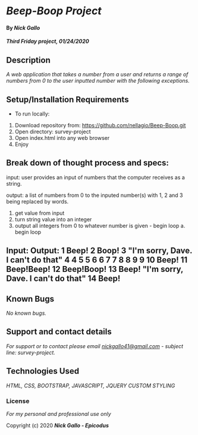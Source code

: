 # _Beep-Boop Project_

#### By _**Nick Gallo**_

#### _Third Friday project, 01/24/2020_

## Description

_A web application that takes a number from a user and returns a range of numbers from 0 to the user inputted number with the following exceptions._

## Setup/Installation Requirements

* To run locally:
1. Download repository from: https://github.com/nellagio/Beep-Boop.git
2. Open directory: survey-project
3. Open index.html into any web browser
4. Enjoy

## Break down of thought process and specs:

input: user provides an input of numbers that the computer receives as a string.

output: a list of numbers from 0 to the inputed number(s) with 1, 2 and 3 being replaced by words.

1. get value from input
2. turn string value into an integer
3. output all integers from 0 to whatever number is given - begin loop
  a. begin loop

Input:     Output:
1           Beep!
2           Boop!
3            "I'm sorry, Dave. I can't do that"
4            4
5            5
6            6 
7            7
8            8
9            9
10         Beep!
11         Beep!Beep!
12         Beep!Boop! 
13         Beep! "I'm sorry, Dave. I can't do that"
14         Beep! 
--        



## Known Bugs

_No known bugs._

## Support and contact details

_For support or to contact please email nickgallo41@gmail.com - subject line: survey-project._

## Technologies Used

_HTML, CSS, BOOTSTRAP, JAVASCRIPT, JQUERY CUSTOM STYLING_

### License

*For my personal and professional use only*

Copyright (c) 2020 **_Nick Gallo - Epicodus_**